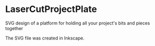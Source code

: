 # LaserCutProjectPlate
SVG design of a platform for holding all your project's bits and pieces together

The SVG file was created in Inkscape.
